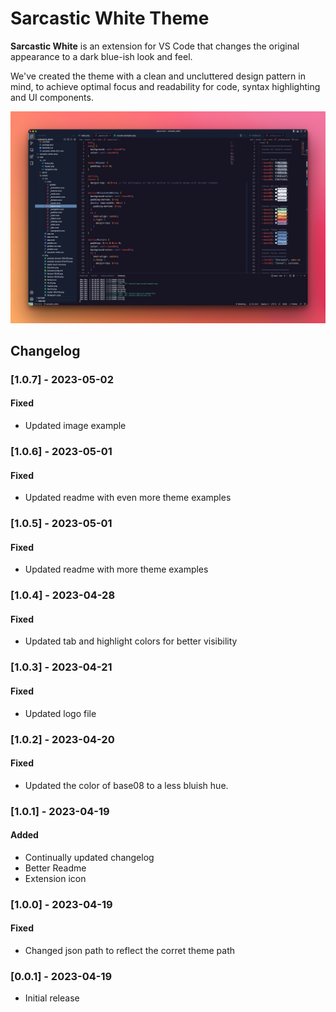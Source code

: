 # Sarcastic White Theme

**Sarcastic White** is an extension for VS Code that changes the original appearance to a dark blue-ish look and feel.

We've created the theme with a clean and uncluttered design pattern in mind, to achieve optimal focus and readability for code, syntax highlighting and UI components.

![VS Code Theme Example](https://github.com/triss90/sarcastic_white/blob/master/public_html/assets/img/vscode-example2.png?raw=true)

## Changelog

### [1.0.7] - 2023-05-02

#### Fixed

- Updated image example

### [1.0.6] - 2023-05-01

#### Fixed

- Updated readme with even more theme examples

### [1.0.5] - 2023-05-01

#### Fixed

- Updated readme with more theme examples

### [1.0.4] - 2023-04-28

#### Fixed

- Updated tab and highlight colors for better visibility

### [1.0.3] - 2023-04-21

#### Fixed

- Updated logo file

### [1.0.2] - 2023-04-20

#### Fixed

- Updated the color of base08 to a less bluish hue.

### [1.0.1] - 2023-04-19

#### Added

- Continually updated changelog
- Better Readme
- Extension icon

### [1.0.0] - 2023-04-19

#### Fixed

- Changed json path to reflect the corret theme path

### [0.0.1] - 2023-04-19

- Initial release
